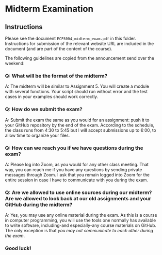# Midterm Examination

## Instructions

Please see the document ```ECP3004_midterm_exam.pdf``` in this folder.
Instructions for submission of the relevant website URL are included in the document
(and are part of the content of the course).




The following guidelines are copied from the announcement send over the weekend:




### Q: What will be the format of the midterm?

A: The midterm will be similar to Assignment 5. You will create a module with several functions. Your script should run without error and the test cases in your examples should work correctly.




### Q: How do we submit the exam?

A: Submit the exam the same as you would for an assignment: push it to your GitHub repository by the end of the exam. According to the schedule, the class runs from 4:30 to 5:45 but I will accept submissions up to 6:00, to allow time to organize your files.




### Q: How can we reach you if we have questions during the exam?

A: Please log into Zoom, as you would for any other class meeting. That way, you can reach me if you have any questions by sending private messages through Zoom. I ask that you remain logged into Zoom for the entire session in case I have to communicate with you during the exam.




### Q: Are we allowed to use online sources during our midterm? Are we allowed to look back at our old assignments and your GitHub during the midterm?

A: Yes, you may use any online material during the exam. As this is a course in computer programming, you will use the tools one normally has available to write software, including-and especially-any course materials on GitHub.
The only exception is that *you may not communicate to each other during the exam*.


### Good luck!